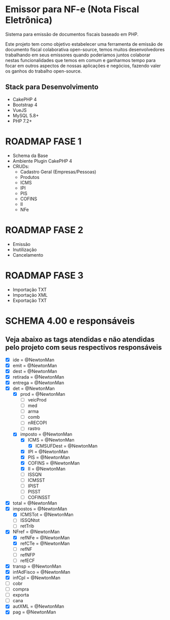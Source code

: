 # Emissor para NF-e (Nota Fiscal Eletrônica)
Sistema para emissão de documentos fiscais baseado em PHP.

Este projeto tem como objetivo estabelecer uma ferramenta de emissão de documento fiscal colaborativa open-source, temos muitos desenvolvedores trabalhando em seus emissores quando poderiamos juntos colaborar nestas funcionalidades que temos em comum e ganharmos tempo para focar em outros aspectos de nossas aplicações e negócios, fazendo valer os ganhos do trabalho open-source.

## Stack para Desenvolvimento
 - CakePHP 4
 - Bootstrap 4
 - VueJS
 - MySQL 5.8+
 - PHP 7.2+

# ROADMAP FASE 1
 - Schema da Base
 - Ambiente Plugin CakePHP 4
 - CRUDs:
    - Cadastro Geral (Empresas/Pessoas)
    - Produtos
    - ICMS
    - IPI
    - PIS
    - COFINS
    - II
    - NFe

# ROADMAP FASE 2
 - Emissão
 - Inutilização
 - Cancelamento

# ROADMAP FASE 3
 - Importação TXT
 - Importação XML
 - Exportação TXT

# SCHEMA 4.00 e responsáveis
## Veja abaixo as tags atendidas e não atendidas pelo projeto com seus respectivos responsáveis
- [x] ide = @NewtonMan
- [x] emit = @NewtonMan
- [x] dest = @NewtonMan
- [x] retirada = @NewtonMan
- [x] entrega = @NewtonMan
- [x] det = @NewtonMan
    - [x] prod = @NewtonMan
        - [ ] veicProd
        - [ ] med
        - [ ] arma
        - [ ] comb
        - [ ] nRECOPI
        - [ ] rastro
    - [x] imposto = @NewtonMan
        - [x] ICMS = @NewtonMan
            - [x] ICMSUFDest = @NewtonMan
        - [x] IPI = @NewtonMan
        - [x] PIS = @NewtonMan
        - [x] COFINS = @NewtonMan
        - [x] II = @NewtonMan
        - [ ] ISSQN
        - [ ] ICMSST
        - [ ] IPIST
        - [ ] PISST
        - [ ] COFINSST
- [x] total = @NewtonMan
- [x] impostos = @NewtonMan
    - [x] ICMSTot = @NewtonMan
    - [ ] ISSQNtot
    - [ ] retTrib
- [x] NFref = @NewtonMan
    - [x] refNFe = @NewtonMan
    - [x] refCTe = @NewtonMan
    - [ ] refNF
    - [ ] refNFP
    - [ ] refECF
- [x] transp = @NewtonMan
- [x] infAdFisco = @NewtonMan
- [x] infCpl = @NewtonMan
- [ ] cobr
- [ ] compra
- [ ] exporta
- [ ] cana
- [x] autXML = @NewtonMan
- [x] pag = @NewtonMan
